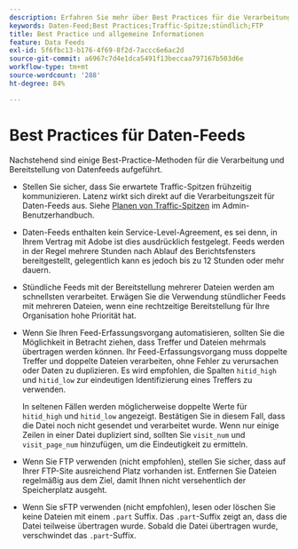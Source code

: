 ```yaml
---
description: Erfahren Sie mehr über Best Practices für die Verarbeitung und Bereitstellung von Daten-Feeds in Analytics.
keywords: Daten-Feed;Best Practices;Traffic-Spitze;stündlich;FTP
title: Best Practice und allgemeine Informationen
feature: Data Feeds
exl-id: 5f6fbc13-b176-4f69-8f2d-7accc6e6ac2d
source-git-commit: a6967c7d4e1dca5491f13beccaa797167b503d6e
workflow-type: tm+mt
source-wordcount: '288'
ht-degree: 84%

---
```


# Best Practices für Daten-Feeds

Nachstehend sind einige Best-Practice-Methoden für die Verarbeitung und Bereitstellung von Datenfeeds aufgeführt.

* Stellen Sie sicher, dass Sie erwartete Traffic-Spitzen frühzeitig kommunizieren. Latenz wirkt sich direkt auf die Verarbeitungszeit für Daten-Feeds aus. Siehe [Planen von Traffic-Spitzen](/help/admin/tools/manage-rs/edit-settings/c-traffic-management/t-traffic-schedule-spike.md) im Admin-Benutzerhandbuch.

* Daten-Feeds enthalten kein Service-Level-Agreement, es sei denn, in Ihrem Vertrag mit Adobe ist dies ausdrücklich festgelegt. Feeds werden in der Regel mehrere Stunden nach Ablauf des Berichtsfensters bereitgestellt, gelegentlich kann es jedoch bis zu 12 Stunden oder mehr dauern.

* Stündliche Feeds mit der Bereitstellung mehrerer Dateien werden am schnellsten verarbeitet. Erwägen Sie die Verwendung stündlicher Feeds mit mehreren Dateien, wenn eine rechtzeitige Bereitstellung für Ihre Organisation hohe Priorität hat.

* Wenn Sie Ihren Feed-Erfassungsvorgang automatisieren, sollten Sie die Möglichkeit in Betracht ziehen, dass Treffer und Dateien mehrmals übertragen werden können. Ihr Feed-Erfassungsvorgang muss doppelte Treffer und doppelte Dateien verarbeiten, ohne Fehler zu verursachen oder Daten zu duplizieren. Es wird empfohlen, die Spalten `hitid_high` und `hitid_low` zur eindeutigen Identifizierung eines Treffers zu verwenden.

  In seltenen Fällen werden möglicherweise doppelte Werte für `hitid_high` und `hitid_low` angezeigt. Bestätigen Sie in diesem Fall, dass die Datei noch nicht gesendet und verarbeitet wurde. Wenn nur einige Zeilen in einer Datei dupliziert sind, sollten Sie `visit_num` und `visit_page_num` hinzufügen, um die Eindeutigkeit zu ermitteln.

* Wenn Sie FTP verwenden (nicht empfohlen), stellen Sie sicher, dass auf Ihrer FTP-Site ausreichend Platz vorhanden ist. Entfernen Sie Dateien regelmäßig aus dem Ziel, damit Ihnen nicht versehentlich der Speicherplatz ausgeht.

* Wenn Sie sFTP verwenden (nicht empfohlen), lesen oder löschen Sie keine Dateien mit einem `.part` Suffix. Das `.part`-Suffix zeigt an, dass die Datei teilweise übertragen wurde. Sobald die Datei übertragen wurde, verschwindet das `.part`-Suffix.